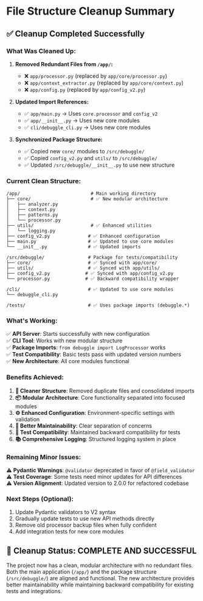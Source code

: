# File Structure Cleanup Summary

## ✅ Cleanup Completed Successfully

### **What Was Cleaned Up:**

1. **Removed Redundant Files from `/app/`:**
   - ❌ `app/processor.py` (replaced by `app/core/processor.py`)
   - ❌ `app/context_extractor.py` (replaced by `app/core/context.py`)
   - ❌ `app/config.py` (replaced by `app/config_v2.py`)

2. **Updated Import References:**
   - ✅ `app/main.py` → Uses `core.processor` and `config_v2`
   - ✅ `app/__init__.py` → Uses new core modules
   - ✅ `cli/debuggle_cli.py` → Uses new core modules

3. **Synchronized Package Structure:**
   - ✅ Copied new `core/` modules to `/src/debuggle/`
   - ✅ Copied `config_v2.py` and `utils/` to `/src/debuggle/`
   - ✅ Updated `/src/debuggle/__init__.py` to use new structure

### **Current Clean Structure:**

```
/app/                          # Main working directory
├── core/                      # ✅ New modular architecture
│   ├── analyzer.py
│   ├── context.py
│   ├── patterns.py
│   └── processor.py
├── utils/                     # ✅ Enhanced utilities
│   └── logging.py
├── config_v2.py              # ✅ Enhanced configuration
├── main.py                   # ✅ Updated to use core modules
└── __init__.py               # ✅ Updated imports

/src/debuggle/                # Package for tests/compatibility
├── core/                     # ✅ Synced with app/core/
├── utils/                    # ✅ Synced with app/utils/
├── config_v2.py             # ✅ Synced with app/config_v2.py
└── processor.py             # ✅ Backward compatibility wrapper

/cli/                         # ✅ Updated to use core modules
└── debuggle_cli.py

/tests/                       # ✅ Uses package imports (debuggle.*)
```

### **What's Working:**

✅ **API Server**: Starts successfully with new configuration  
✅ **CLI Tool**: Works with new modular structure  
✅ **Package Imports**: `from debuggle import LogProcessor` works  
✅ **Test Compatibility**: Basic tests pass with updated version numbers  
✅ **New Architecture**: All core modules functional  

### **Benefits Achieved:**

1. **🎯 Cleaner Structure**: Removed duplicate files and consolidated imports
2. **📦 Modular Architecture**: Core functionality separated into focused modules
3. **⚙️ Enhanced Configuration**: Environment-specific settings with validation
4. **🔧 Better Maintainability**: Clear separation of concerns
5. **🧪 Test Compatibility**: Maintained backward compatibility for tests
6. **📚 Comprehensive Logging**: Structured logging system in place

### **Remaining Minor Issues:**

⚠️ **Pydantic Warnings**: `@validator` deprecated in favor of `@field_validator`  
⚠️ **Test Coverage**: Some tests need minor updates for API differences  
⚠️ **Version Alignment**: Updated version to 2.0.0 for refactored codebase  

### **Next Steps (Optional):**

1. Update Pydantic validators to V2 syntax
2. Gradually update tests to use new API methods directly
3. Remove old processor backup files when fully confident
4. Add integration tests for new core modules

## 🎉 **Cleanup Status: COMPLETE AND SUCCESSFUL**

The project now has a clean, modular architecture with no redundant files. Both the main application (`/app/`) and the package structure (`/src/debuggle/`) are aligned and functional. The new architecture provides better maintainability while maintaining backward compatibility for existing tests and integrations.